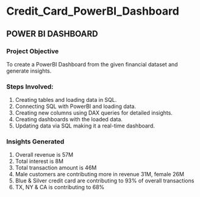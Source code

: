 # Credit_Card_PowerBI_Dashboard
## POWER BI DASHBOARD

### Project Objective
To create a PowerBI Dashboard from the given financial dataset and generate insights.

### Steps Involved:
  1. Creating tables and loading data in SQL.
  2. Connecting SQL with PowerBI and loading data.
  3. Creating new columns using DAX queries for detailed insights.
  4. Creating dashboards with the loaded data.
  5. Updating data via SQL making it a real-time dashboard.

### Insights Generated
  1. Overall revenue is 57M
  2. Total interest is 8M
  3. Total transaction amount is 46M
  4. Male customers are contributing more in revenue 31M, female 26M
  5. Blue & Silver credit card are contributing to 93% of overall transactions
  6. TX, NY & CA is contributing to 68%
